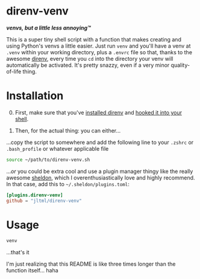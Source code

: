 # direnv-venv

***venvs, but a little less annoying™***

This is a super tiny shell script with a function that makes creating and using Python's venvs a little easier. Just run `venv` and you'll have a venv at `.venv` within your working directory, plus a `.envrc` file so that, thanks to the awesome [direnv](https://github.com/direnv/direnv), every time you `cd` into the directory your venv will automatically be activated. It's pretty snazzy, even if a very minor quality-of-life thing.

# Installation

0. First, make sure that you've [installed direnv](https://github.com/direnv/direnv/blob/master/docs/installation.md) and [hooked it into your shell](https://github.com/direnv/direnv/blob/master/docs/hook.md).

1. Then, for the actual thing: you can either…

…copy the script to somewhere and add the following line to your `.zshrc` or `.bash_profile` or whatever applicable file

```sh
source ~/path/to/direnv-venv.sh
```

…*or* you could be extra cool and use a plugin manager thingy like the really awesome [sheldon](https://github.com/rossmacarthur/sheldon), which I overenthusiastically love and highly recommend. In that case, add this to `~/.sheldon/plugins.toml`:

```toml
[plugins.direnv-venv]
github = "jltml/direnv-venv"
```

# Usage

```sh
venv
```

…that's it

I'm just realizing that this README is like three times longer than the function itself… haha
